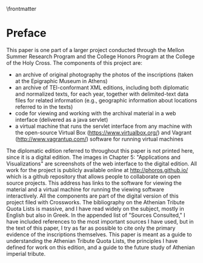 \frontmatter

# Preface #



This paper is one part of a larger project conducted through the Mellon Summer Research Program and the College Honors Program at the College of the Holy Cross. The components of this project are: 

- an archive of original photography the photos of the inscriptions (taken at the Epigraphic Museum in Athens)
- an archive of TEI-conformant XML editions, including both diplomatic and normalized  texts, for each year, together with delimited-text data files for related information (e.g., geographic information about locations referred to in the texts)
- code for viewing and working with the archival material in a web interface (delivered as a java servlet)
- a virtual machine that runs the servlet interface from any machine with the open-source Virtual Box (<https://www.virtualbox.org/>)  and Vagrant (<http://www.vagrantup.com/>)  software for running virtual machines


The diplomatic edition referred to throughout this paper is not printed here, since it is a digital edition. The images in Chapter 5: "Applications and Visualizations" are screenshots of the web interface to the digital edition. All work for the project is publicly available online at <http://phoros.github.io/> which is a github repository that allows people to collaborate on open source projects. This address has links to the software for viewing the material and a virtual machine for running the viewing software interactively. All the components are part of the digital version of this project filed with Crossworks. The bibliography on the Athenian Tribute Quota Lists is massive, and I have read widely on the subject, mostly in English but also in Greek. In the appended list of "Sources Consulted," I have included references to the most important sources I have used, but in the text of this paper, I try as far as possible to cite only the primary evidence of the inscriptions themselves. This paper is meant as a guide to understanding the Athenian Tribute Quota Lists, the principles I have defined for work on this edition, and a guide to the future study of Athenian imperial tribute. 

